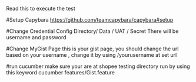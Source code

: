 Read this to execute the test

#Setup Capybara
https://github.com/teamcapybara/capybara#setup

#Change Credential
Config Directory/ Data / UAT / Secret
There will be username and password

#Change MyGist Page
this is your gist page, you should change the url based on your username , change it by using /yourusername at set url


#run cucumber
make sure your are at shopee testing directory
run by using this keyword
cucumber features/Gist.feature


